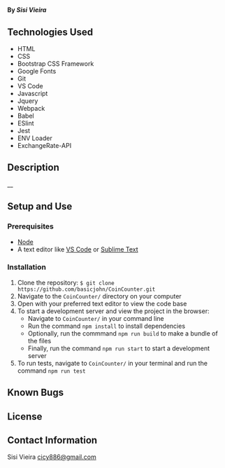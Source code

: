 # 

#### 

### 

#### By _**Sisi Vieira**_

## Technologies Used

- HTML
- CSS
- Bootstrap CSS Framework
- Google Fonts
- Git
- VS Code
- Javascript
- Jquery
- Webpack
- Babel
- ESlint
- Jest
- ENV Loader
- ExchangeRate-API

## Description

\_\_

## Setup and Use

### Prerequisites

- [Node](https://nodejs.org/en/)
- A text editor like [VS Code](https://code.visualstudio.com/) or [Sublime Text](https://www.sublimetext.com/)

### Installation

1. Clone the repository: `$ git clone https://github.com/basicjohn/CoinCounter.git`
2. Navigate to the `CoinCounter/` directory on your computer
3. Open with your preferred text editor to view the code base
4. To start a development server and view the project in the browser:
   - Navigate to `CoinCounter/` in your command line
   - Run the command `npm install` to install dependencies
   - Optionally, run the commmand `npm run build` to make a bundle of the files
   - Finally, run the command `npm run start` to start a development server
5. To run tests, navigate to `CoinCounter/` in your terminal and run the command `npm run test`

## Known Bugs

## License



## Contact Information

Sisi Vieira cicy886@gmail.com
